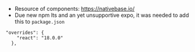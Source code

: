 - Resource of components: https://nativebase.io/ 
- Due new npm lts and an yet unsupportive expo, it was needed to add this to `package.json`
```
"overrides": {
    "react": "18.0.0"
  },
```